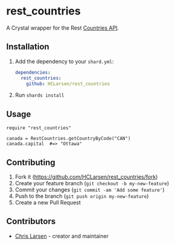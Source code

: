 # rest_countries

A Crystal wrapper for the Rest [Countries API](https://restcountries.eu/).

## Installation

1. Add the dependency to your `shard.yml`:

   ```yaml
   dependencies:
     rest_countries:
       github: HCLarsen/rest_countries
   ```

2. Run `shards install`

## Usage

```crystal
require "rest_countries"
```

```crystal
canada = RestCountries.getCountryByCode("CAN")
canada.capital  #=> "Ottawa"
```

## Contributing

1. Fork it (<https://github.com/HCLarsen/rest_countries/fork>)
2. Create your feature branch (`git checkout -b my-new-feature`)
3. Commit your changes (`git commit -am 'Add some feature'`)
4. Push to the branch (`git push origin my-new-feature`)
5. Create a new Pull Request

## Contributors

- [Chris Larsen](https://github.com/HCLarsen) - creator and maintainer
